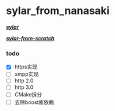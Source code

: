 <!--
 * @Author: Nana5aki
 * @Date: 2025-05-24 18:25:07
 * @LastEditors: Nana5aki
 * @LastEditTime: 2025-07-19 19:27:15
 * @FilePath: /sylar_from_nanasaki/readme.md
-->
# sylar_from_nanasaki

***[sylar](https://github.com/sylar-yin/sylar)***

***[sylar-from-scratch](https://github.com/zhongluqiang/sylar-from-scratch)***

### todo
- [x] https实现
- [ ] xmpp实现
- [ ] http 2.0
- [ ] http 3.0
- [ ] CMake拆分
- [ ] 去除boost库依赖